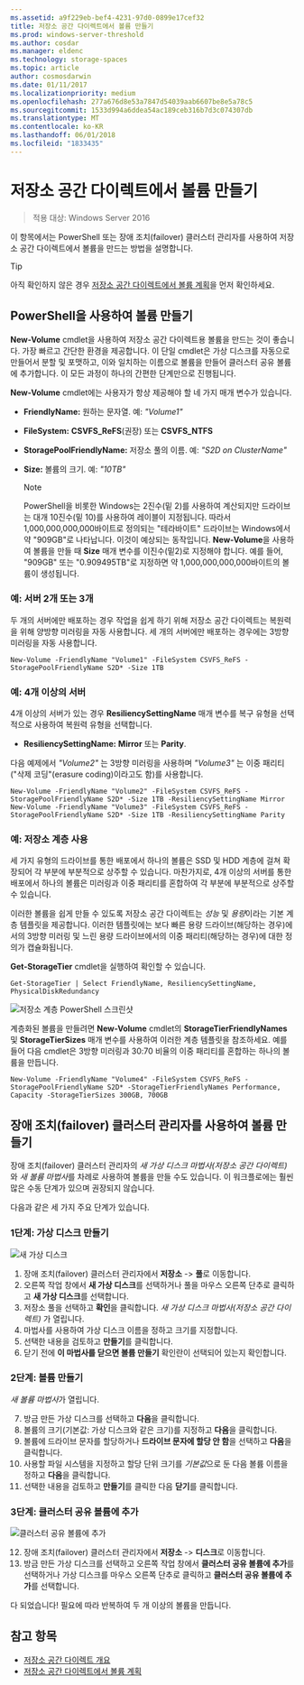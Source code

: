 ```yaml
---
ms.assetid: a9f229eb-bef4-4231-97d0-0899e17cef32
title: 저장소 공간 다이렉트에서 볼륨 만들기
ms.prod: windows-server-threshold
ms.author: cosdar
ms.manager: eldenc
ms.technology: storage-spaces
ms.topic: article
author: cosmosdarwin
ms.date: 01/11/2017
ms.localizationpriority: medium
ms.openlocfilehash: 277a676d8e53a7847d54039aab6607be8e5a78c5
ms.sourcegitcommit: 1533d994a6ddea54ac189ceb316b7d3c074307db
ms.translationtype: MT
ms.contentlocale: ko-KR
ms.lasthandoff: 06/01/2018
ms.locfileid: "1833435"
---
```

# <a name="creating-volumes-in-storage-spaces-direct"></a>저장소 공간 다이렉트에서 볼륨 만들기

>적용 대상: Windows Server 2016

이 항목에서는 PowerShell 또는 장애 조치(failover) 클러스터 관리자를 사용하여 저장소 공간 다이렉트에서 볼륨을 만드는 방법을 설명합니다.

   >[!TIP]
   >  아직 확인하지 않은 경우 [저장소 공간 다이렉트에서 볼륨 계획](plan-volumes.md)을 먼저 확인하세요.

## <a name="create-volumes-using-powershell"></a>PowerShell을 사용하여 볼륨 만들기

**New-Volume** cmdlet을 사용하여 저장소 공간 다이렉트용 볼륨을 만드는 것이 좋습니다. 가장 빠르고 간단한 환경을 제공합니다. 이 단일 cmdlet은 가상 디스크를 자동으로 만들어서 분할 및 포맷하고, 이와 일치하는 이름으로 볼륨을 만들어 클러스터 공유 볼륨에 추가합니다. 이 모든 과정이 하나의 간편한 단계만으로 진행됩니다.

**New-Volume** cmdlet에는 사용자가 항상 제공해야 할 네 가지 매개 변수가 있습니다.

- **FriendlyName:** 원하는 문자열. 예: *"Volume1"*
- **FileSystem:** **CSVFS_ReFS**(권장) 또는 **CSVFS_NTFS**
- **StoragePoolFriendlyName:** 저장소 풀의 이름. 예: *"S2D on ClusterName"*
- **Size:** 볼륨의 크기. 예: *"10TB"*

   >[!NOTE]
   >  PowerShell을 비롯한 Windows는 2진수(밑 2)를 사용하여 계산되지만 드라이브는 대개 10진수(밑 10)를 사용하여 레이블이 지정됩니다. 따라서 1,000,000,000,000바이트로 정의되는 "테라바이트" 드라이브는 Windows에서 약 "909GB"로 나타납니다. 이것이 예상되는 동작입니다. **New-Volume**을 사용하여 볼륨을 만들 때 **Size** 매개 변수를 이진수(밑2)로 지정해야 합니다. 예를 들어, "909GB" 또는 "0.909495TB"로 지정하면 약 1,000,000,000,000바이트의 볼륨이 생성됩니다.

### <a name="example-with-2-or-3-servers"></a>예: 서버 2개 또는 3개

두 개의 서버에만 배포하는 경우 작업을 쉽게 하기 위해 저장소 공간 다이렉트는 복원력을 위해 양방향 미러링을 자동 사용합니다. 세 개의 서버에만 배포하는 경우에는 3방향 미러링을 자동 사용합니다.

```
New-Volume -FriendlyName "Volume1" -FileSystem CSVFS_ReFS -StoragePoolFriendlyName S2D* -Size 1TB
```

### <a name="example-with-4-servers"></a>예: 4개 이상의 서버

4개 이상의 서버가 있는 경우 **ResiliencySettingName** 매개 변수를 복구 유형을 선택적으로 사용하여 복원력 유형을 선택합니다.

-   **ResiliencySettingName:** **Mirror** 또는 **Parity**.

다음 예제에서 *"Volume2"* 는 3방향 미러링을 사용하며 *"Volume3"* 는 이중 패리티("삭제 코딩"(erasure coding)이라고도 함)를 사용합니다.

```
New-Volume -FriendlyName "Volume2" -FileSystem CSVFS_ReFS -StoragePoolFriendlyName S2D* -Size 1TB -ResiliencySettingName Mirror
New-Volume -FriendlyName "Volume3" -FileSystem CSVFS_ReFS -StoragePoolFriendlyName S2D* -Size 1TB -ResiliencySettingName Parity
```

### <a name="example-using-storage-tiers"></a>예: 저장소 계층 사용

세 가지 유형의 드라이브를 통한 배포에서 하나의 볼륨은 SSD 및 HDD 계층에 걸쳐 확장되어 각 부분에 부분적으로 상주할 수 있습니다. 마찬가지로, 4개 이상의 서버를 통한 배포에서 하나의 볼륨은 미러링과 이중 패리티를 혼합하여 각 부분에 부분적으로 상주할 수 있습니다.

이러한 볼륨을 쉽게 만들 수 있도록 저장소 공간 다이렉트는 *성능* 및 *용량*이라는 기본 계층 템플릿을 제공합니다. 이러한 템플릿에는 보다 빠른 용량 드라이브(해당하는 경우)에서의 3방향 미러링 및 느린 용량 드라이브에서의 이중 패리티(해당하는 경우)에 대한 정의가 캡슐화됩니다.

**Get-StorageTier** cmdlet을 실행하여 확인할 수 있습니다.

```
Get-StorageTier | Select FriendlyName, ResiliencySettingName, PhysicalDiskRedundancy
```

![저장소 계층 PowerShell 스크린샷](media/creating-volumes/storage-tiers-screenshot.png)

계층화된 볼륨을 만들려면 **New-Volume** cmdlet의 **StorageTierFriendlyNames** 및 **StorageTierSizes** 매개 변수를 사용하여 이러한 계층 템플릿을 참조하세요. 예를 들어 다음 cmdlet은 3방향 미러링과 30:70 비율의 이중 패리티를 혼합하는 하나의 볼륨을 만듭니다.

```
New-Volume -FriendlyName "Volume4" -FileSystem CSVFS_ReFS -StoragePoolFriendlyName S2D* -StorageTierFriendlyNames Performance, Capacity -StorageTierSizes 300GB, 700GB
```

## <a name="create-volumes-using-failover-cluster-manager"></a>장애 조치(failover) 클러스터 관리자를 사용하여 볼륨 만들기

장애 조치(failover) 클러스터 관리자의 *새 가상 디스크 마법사(저장소 공간 다이렉트)* 와 *새 볼륨 마법사*를 차례로 사용하여 볼륨을 만들 수도 있습니다. 이 워크플로에는 훨씬 많은 수동 단계가 있으며 권장되지 않습니다.

다음과 같은 세 가지 주요 단계가 있습니다.

### <a name="step-1-create-virtual-disk"></a>1단계: 가상 디스크 만들기

![새 가상 디스크](media/creating-volumes/GUI-Step-1.png)

1. 장애 조치(failover) 클러스터 관리자에서 **저장소** -> **풀**로 이동합니다.
2. 오른쪽 작업 창에서 **새 가상 디스크**를 선택하거나 풀을 마우스 오른쪽 단추로 클릭하고 **새 가상 디스크**를 선택합니다.
3. 저장소 풀을 선택하고 **확인**을 클릭합니다. *새 가상 디스크 마법사(저장소 공간 다이렉트)* 가 열립니다.
4. 마법사를 사용하여 가상 디스크 이름을 정하고 크기를 지정합니다.
5. 선택한 내용을 검토하고 **만들기**를 클릭합니다.
6. 닫기 전에 **이 마법사를 닫으면 볼륨 만들기** 확인란이 선택되어 있는지 확인합니다.

### <a name="step-2-create-volume"></a>2단계: 볼륨 만들기

*새 볼륨 마법사*가 열립니다.

7. 방금 만든 가상 디스크를 선택하고 **다음**을 클릭합니다.
8. 볼륨의 크기(기본값: 가상 디스크와 같은 크기)를 지정하고 **다음**을 클릭합니다. 
9. 볼륨에 드라이브 문자를 할당하거나 **드라이브 문자에 할당 안 함**을 선택하고 **다음**을 클릭합니다.
10. 사용할 파일 시스템을 지정하고 할당 단위 크기를 *기본값*으로 둔 다음 볼륨 이름을 정하고 **다음**을 클릭합니다.
11. 선택한 내용을 검토하고 **만들기**를 클릭한 다음 **닫기**를 클릭합니다.

### <a name="step-3-add-to-cluster-shared-volumes"></a>3단계: 클러스터 공유 볼륨에 추가

![클러스터 공유 볼륨에 추가](media/creating-volumes/GUI-Step-2.png)

12. 장애 조치(failover) 클러스터 관리자에서 **저장소** -> **디스크**로 이동합니다.
13. 방금 만든 가상 디스크를 선택하고 오른쪽 작업 창에서 **클러스터 공유 볼륨에 추가**를 선택하거나 가상 디스크를 마우스 오른쪽 단추로 클릭하고 **클러스터 공유 볼륨에 추가**를 선택합니다.

다 되었습니다! 필요에 따라 반복하여 두 개 이상의 볼륨을 만듭니다.

## <a name="see-also"></a>참고 항목

- [저장소 공간 다이렉트 개요](storage-spaces-direct-overview.md)
- [저장소 공간 다이렉트에서 볼륨 계획](plan-volumes.md)
